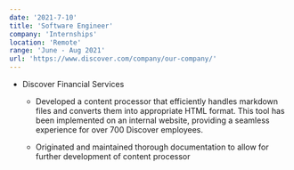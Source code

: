 ```yaml
---
date: '2021-7-10'
title: 'Software Engineer'
company: 'Internships'
location: 'Remote'
range: 'June - Aug 2021'
url: 'https://www.discover.com/company/our-company/'
---
```


- Discover Financial Services

  - Developed a content processor that efficiently handles markdown files and converts them into appropriate HTML format.
    This tool has been implemented on an internal website, providing a seamless experience for over 700 Discover employees.

  - Originated and maintained thorough documentation to allow for
    further development of content processor
